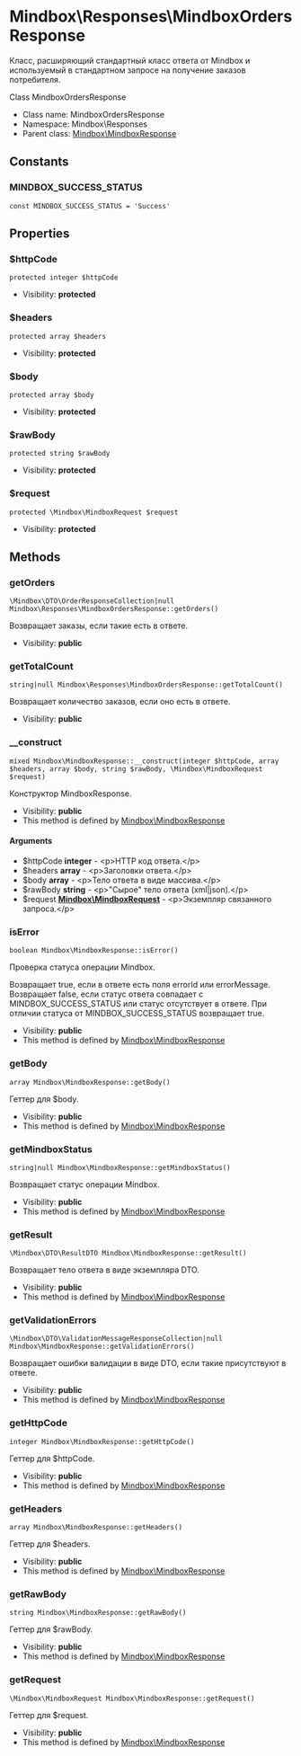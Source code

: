 Mindbox\Responses\MindboxOrdersResponse
===============

Класс, расширяющий стандартный класс ответа от Mindbox и используемый в стандартном запросе на получение заказов
потребителя.

Class MindboxOrdersResponse


* Class name: MindboxOrdersResponse
* Namespace: Mindbox\Responses
* Parent class: [Mindbox\MindboxResponse](Mindbox-MindboxResponse.md)



Constants
----------


### MINDBOX_SUCCESS_STATUS

    const MINDBOX_SUCCESS_STATUS = 'Success'





Properties
----------


### $httpCode

    protected integer $httpCode





* Visibility: **protected**


### $headers

    protected array $headers





* Visibility: **protected**


### $body

    protected array $body





* Visibility: **protected**


### $rawBody

    protected string $rawBody





* Visibility: **protected**


### $request

    protected \Mindbox\MindboxRequest $request





* Visibility: **protected**


Methods
-------


### getOrders

    \Mindbox\DTO\OrderResponseCollection|null Mindbox\Responses\MindboxOrdersResponse::getOrders()

Возвращает заказы, если такие есть в ответе.



* Visibility: **public**




### getTotalCount

    string|null Mindbox\Responses\MindboxOrdersResponse::getTotalCount()

Возвращает количество заказов, если оно есть в ответе.



* Visibility: **public**




### __construct

    mixed Mindbox\MindboxResponse::__construct(integer $httpCode, array $headers, array $body, string $rawBody, \Mindbox\MindboxRequest $request)

Конструктор MindboxResponse.



* Visibility: **public**
* This method is defined by [Mindbox\MindboxResponse](Mindbox-MindboxResponse.md)


#### Arguments
* $httpCode **integer** - &lt;p&gt;HTTP код ответа.&lt;/p&gt;
* $headers **array** - &lt;p&gt;Заголовки ответа.&lt;/p&gt;
* $body **array** - &lt;p&gt;Тело ответа в виде массива.&lt;/p&gt;
* $rawBody **string** - &lt;p&gt;&quot;Сырое&quot; тело ответа (xml|json).&lt;/p&gt;
* $request **[Mindbox\MindboxRequest](Mindbox-MindboxRequest.md)** - &lt;p&gt;Экземпляр связанного запроса.&lt;/p&gt;



### isError

    boolean Mindbox\MindboxResponse::isError()

Проверка статуса операции Mindbox.

Возвращает true, если в ответе есть поля errorId или errorMessage.
Возвращает false, если статус ответа совпадает с MINDBOX_SUCCESS_STATUS или статус отсутствует в ответе.
При отличии статуса от MINDBOX_SUCCESS_STATUS возвращает true.

* Visibility: **public**
* This method is defined by [Mindbox\MindboxResponse](Mindbox-MindboxResponse.md)




### getBody

    array Mindbox\MindboxResponse::getBody()

Геттер для $body.



* Visibility: **public**
* This method is defined by [Mindbox\MindboxResponse](Mindbox-MindboxResponse.md)




### getMindboxStatus

    string|null Mindbox\MindboxResponse::getMindboxStatus()

Возвращает статус операции Mindbox.



* Visibility: **public**
* This method is defined by [Mindbox\MindboxResponse](Mindbox-MindboxResponse.md)




### getResult

    \Mindbox\DTO\ResultDTO Mindbox\MindboxResponse::getResult()

Возвращает тело ответа в виде экземпляра DTO.



* Visibility: **public**
* This method is defined by [Mindbox\MindboxResponse](Mindbox-MindboxResponse.md)




### getValidationErrors

    \Mindbox\DTO\ValidationMessageResponseCollection|null Mindbox\MindboxResponse::getValidationErrors()

Возвращает ошибки валидации в виде DTO, если такие присутствуют в ответе.



* Visibility: **public**
* This method is defined by [Mindbox\MindboxResponse](Mindbox-MindboxResponse.md)




### getHttpCode

    integer Mindbox\MindboxResponse::getHttpCode()

Геттер для $httpCode.



* Visibility: **public**
* This method is defined by [Mindbox\MindboxResponse](Mindbox-MindboxResponse.md)




### getHeaders

    array Mindbox\MindboxResponse::getHeaders()

Геттер для $headers.



* Visibility: **public**
* This method is defined by [Mindbox\MindboxResponse](Mindbox-MindboxResponse.md)




### getRawBody

    string Mindbox\MindboxResponse::getRawBody()

Геттер для $rawBody.



* Visibility: **public**
* This method is defined by [Mindbox\MindboxResponse](Mindbox-MindboxResponse.md)




### getRequest

    \Mindbox\MindboxRequest Mindbox\MindboxResponse::getRequest()

Геттер для $request.



* Visibility: **public**
* This method is defined by [Mindbox\MindboxResponse](Mindbox-MindboxResponse.md)



